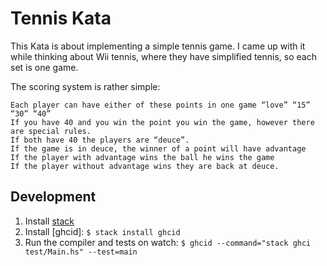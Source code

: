 # Tennis Kata

This Kata is about implementing a simple tennis game. I came up with it while thinking about Wii tennis, where they have simplified tennis, so each set is one game.

The scoring system is rather simple:

    Each player can have either of these points in one game “love” “15” “30” “40”
    If you have 40 and you win the point you win the game, however there are special rules.
    If both have 40 the players are “deuce”.
    If the game is in deuce, the winner of a point will have advantage
    If the player with advantage wins the ball he wins the game
    If the player without advantage wins they are back at deuce.

## Development
1. Install [stack](https://docs.haskellstack.org/en/stable/README/)
1. Install [ghcid]: `$ stack install ghcid`
1. Run the compiler and tests on watch: `$ ghcid --command="stack ghci test/Main.hs" --test=main`